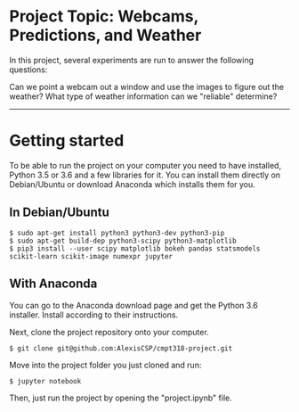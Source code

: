 # Project Topic: Webcams, Predictions, and Weather

In this project, several experiments are run to answer the following questions:

Can we point a webcam out a window and use the images to figure out the weather?
What type of weather information can we "reliable" determine?

--------------------------------------------------------------------------------

# Getting started

To be able to run the project on your computer you need to have installed,
Python 3.5 or 3.6 and a few libraries for it. You can install them directly on 
Debian/Ubuntu or download Anaconda which installs them for you.

## In Debian/Ubuntu
```
$ sudo apt-get install python3 python3-dev python3-pip
$ sudo apt-get build-dep python3-scipy python3-matplotlib
$ pip3 install --user scipy matplotlib bokeh pandas statsmodels scikit-learn scikit-image numexpr jupyter
```

## With Anaconda

You can go to the Anaconda download page and get the Python 3.6 installer.
Install according to their instructions.


Next, clone the project repository onto your computer.

```
$ git clone git@github.com:AlexisCSP/cmpt318-project.git
```

Move into the project folder you just cloned and run:

```
$ jupyter notebook
```

Then, just run the project by opening the "project.ipynb" file.
